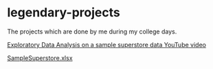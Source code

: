 # legendary-projects
The projects which are done by me during my college days. 


[Exploratory Data Analysis on a sample superstore data YouTube video](https://youtu.be/vDTZMXhqGgE) 


[SampleSuperstore.xlsx](https://github.com/datasciencebeeejin/legendary-projects/files/6655660/SampleSuperstore.xlsx)
